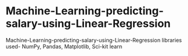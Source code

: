 # Machine-Learning-predicting-salary-using-Linear-Regression
Machine-Learning-predicting-salary-using-Linear-Regression
libraries used- NumPy, Pandas, Matplotlib, Sci-kit learn
